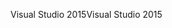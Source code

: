 <span data-ttu-id="449eb-101">Visual Studio 2015</span><span class="sxs-lookup"><span data-stu-id="449eb-101">Visual Studio 2015</span></span>